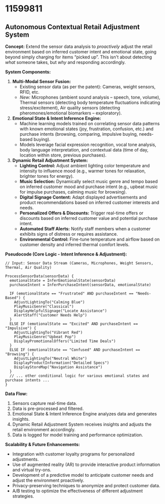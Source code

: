 # 11599811

## Autonomous Contextual Retail Adjustment System

**Concept:** Extend the sensor data analysis to *proactively* adjust the retail environment based on inferred customer intent and emotional state, going beyond simply charging for items “picked up”.  This isn't about detecting *what* someone takes, but *why* and responding accordingly.

**System Components:**

1.  **Multi-Modal Sensor Fusion:**
    *   Existing sensor data (as per the patent): Cameras, weight sensors, RFID, etc.
    *   *New:* Microphones (ambient sound analysis – speech, tone, volume), Thermal sensors (detecting body temperature fluctuations indicating stress/excitement), Air quality sensors (detecting pheromones/emotional biomarkers – exploratory).
2.  **Emotional State & Intent Inference Engine:**
    *   Machine learning models trained on correlating sensor data patterns with known emotional states (joy, frustration, confusion, etc.) and purchase intents (browsing, comparing, impulsive buying, needs-based buying).
    *   Models leverage facial expression recognition, vocal tone analysis, body language interpretation, and contextual data (time of day, location within store, previous purchases).
3.  **Dynamic Retail Adjustment System:**
    *   **Lighting Control:** Adjust ambient lighting color temperature and intensity to influence mood (e.g., warmer tones for relaxation, brighter tones for energy).
    *   **Music Selection:** Dynamically select music genre and tempo based on inferred customer mood and purchase intent (e.g., upbeat music for impulse purchases, calming music for browsing).
    *   **Digital Signage Content:** Adapt displayed advertisements and product recommendations based on inferred customer interests and needs.
    *   **Personalized Offers & Discounts:** Trigger real-time offers or discounts based on inferred customer value and potential purchase intent.
    *   **Automated Staff Alerts:** Notify staff members when a customer exhibits signs of distress or requires assistance.
    *   **Environmental Control:** Fine-tune temperature and airflow based on customer density and inferred thermal comfort levels.

**Pseudocode (Core Logic - Intent Inference & Adjustment):**

```
// Input: Sensor Data Stream (Cameras, Microphones, Weight Sensors, Thermal, Air Quality)

ProcessSensorData(sensorData) {
  emotionalState = InferEmotionalState(sensorData)
  purchaseIntent = InferPurchaseIntent(sensorData, emotionalState)

  IF (emotionalState == "Frustrated" AND purchaseIntent == "Needs-Based") {
    AdjustLightingTo("Calming Blue")
    PlayMusicGenre("Classical")
    DisplayHelpfulSignage("Locate Assistance")
    AlertStaff("Customer Needs Help")
  }
  ELSE IF (emotionalState == "Excited" AND purchaseIntent == "Impulsive") {
    AdjustLightingTo("Vibrant Red")
    PlayMusicGenre("Upbeat Pop")
    DisplayPromotionalOffers("Limited Time Deals")
  }
  ELSE IF (emotionalState == "Confused" AND purchaseIntent == "Browsing") {
    AdjustLightingTo("Neutral White")
    DisplayProductInformation("Detailed Specs")
    DisplayStoreMap("Navigation Assistance")
  }
  // ... other conditional logic for various emotional states and purchase intents ...
}
```

**Data Flow:**

1.  Sensors capture real-time data.
2.  Data is pre-processed and filtered.
3.  Emotional State & Intent Inference Engine analyzes data and generates insights.
4.  Dynamic Retail Adjustment System receives insights and adjusts the retail environment accordingly.
5.  Data is logged for model training and performance optimization.

**Scalability & Future Enhancements:**

*   Integration with customer loyalty programs for personalized adjustments.
*   Use of augmented reality (AR) to provide interactive product information and virtual try-ons.
*   Development of a predictive model to anticipate customer needs and adjust the environment proactively.
*   Privacy-preserving techniques to anonymize and protect customer data.
*   A/B testing to optimize the effectiveness of different adjustment strategies.